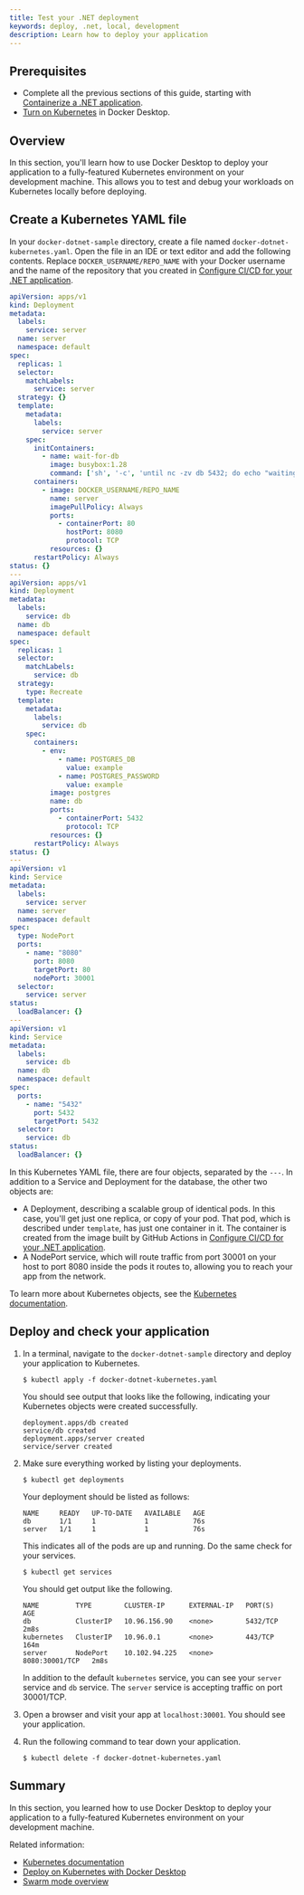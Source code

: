 ```yaml
---
title: Test your .NET deployment
keywords: deploy, .net, local, development
description: Learn how to deploy your application
---
```


## Prerequisites

- Complete all the previous sections of this guide, starting with [Containerize
  a .NET application](containerize.md).
- [Turn on Kubernetes](desktop/kubernetes/#install-and-turn-on-kubernetes) in Docker
  Desktop.

## Overview

In this section, you'll learn how to use Docker Desktop to deploy your
application to a fully-featured Kubernetes environment on your development
machine. This allows you to test and debug your workloads on Kubernetes locally
before deploying.

## Create a Kubernetes YAML file

In your `docker-dotnet-sample` directory, create a file named
`docker-dotnet-kubernetes.yaml`. Open the file in an IDE or text editor and add
the following contents. Replace `DOCKER_USERNAME/REPO_NAME` with your Docker
username and the name of the repository that you created in [Configure CI/CD for
your .NET application](configure-ci-cd.md).

```yaml
apiVersion: apps/v1
kind: Deployment
metadata:
  labels:
    service: server
  name: server
  namespace: default
spec:
  replicas: 1
  selector:
    matchLabels:
      service: server
  strategy: {}
  template:
    metadata:
      labels:
        service: server
    spec:
      initContainers:
        - name: wait-for-db
          image: busybox:1.28
          command: ['sh', '-c', 'until nc -zv db 5432; do echo "waiting for db"; sleep 2; done;']
      containers:
        - image: DOCKER_USERNAME/REPO_NAME
          name: server
          imagePullPolicy: Always
          ports:
            - containerPort: 80
              hostPort: 8080
              protocol: TCP
          resources: {}
      restartPolicy: Always
status: {}
---
apiVersion: apps/v1
kind: Deployment
metadata:
  labels:
    service: db
  name: db
  namespace: default
spec:
  replicas: 1
  selector:
    matchLabels:
      service: db
  strategy:
    type: Recreate
  template:
    metadata:
      labels:
        service: db
    spec:
      containers:
        - env:
            - name: POSTGRES_DB
              value: example
            - name: POSTGRES_PASSWORD
              value: example
          image: postgres
          name: db
          ports:
            - containerPort: 5432
              protocol: TCP
          resources: {}
      restartPolicy: Always
status: {}
---
apiVersion: v1
kind: Service
metadata:
  labels:
    service: server
  name: server
  namespace: default
spec:
  type: NodePort
  ports:
    - name: "8080"
      port: 8080
      targetPort: 80
      nodePort: 30001
  selector:
    service: server
status:
  loadBalancer: {}
---
apiVersion: v1
kind: Service
metadata:
  labels:
    service: db
  name: db
  namespace: default
spec:
  ports:
    - name: "5432"
      port: 5432
      targetPort: 5432
  selector:
    service: db
status:
  loadBalancer: {}
```

In this Kubernetes YAML file, there are four objects, separated by the `---`. In addition to a Service and Deployment for the database, the other two objects are:

 - A Deployment, describing a scalable group of identical pods. In this case,
   you'll get just one replica, or copy of your pod. That pod, which is
   described under `template`, has just one container in it. The container is
    created from the image built by GitHub Actions in [Configure CI/CD for your
    .NET application](configure-ci-cd.md).
 - A NodePort service, which will route traffic from port 30001 on your host to
   port 8080 inside the pods it routes to, allowing you to reach your app
   from the network.

To learn more about Kubernetes objects, see the [Kubernetes documentation](https://kubernetes.io/docs/home/).

## Deploy and check your application

1. In a terminal, navigate to the `docker-dotnet-sample` directory
   and deploy your application to Kubernetes.

   ```console
   $ kubectl apply -f docker-dotnet-kubernetes.yaml
   ```

   You should see output that looks like the following, indicating your Kubernetes objects were created successfully.

   ```shell
   deployment.apps/db created
   service/db created
   deployment.apps/server created
   service/server created
   ```

2. Make sure everything worked by listing your deployments.

   ```console
   $ kubectl get deployments
   ```

   Your deployment should be listed as follows:

   ```shell
   NAME     READY   UP-TO-DATE   AVAILABLE   AGE
   db       1/1     1            1           76s
   server   1/1     1            1           76s
   ```

   This indicates all of the pods are up and running. Do the same check for your services.

   ```console
   $ kubectl get services
   ```

   You should get output like the following.

   ```shell
   NAME         TYPE        CLUSTER-IP      EXTERNAL-IP   PORT(S)          AGE
   db           ClusterIP   10.96.156.90    <none>        5432/TCP         2m8s
   kubernetes   ClusterIP   10.96.0.1       <none>        443/TCP          164m
   server       NodePort    10.102.94.225   <none>        8080:30001/TCP   2m8s
   ```

   In addition to the default `kubernetes` service, you can see your `server` service and `db` service. The `server` service is accepting traffic on port 30001/TCP.

3. Open a browser and visit your app at `localhost:30001`. You should see your
   application.

4. Run the following command to tear down your application.

   ```console
   $ kubectl delete -f docker-dotnet-kubernetes.yaml
   ```

## Summary

In this section, you learned how to use Docker Desktop to deploy your application to a fully-featured Kubernetes environment on your development machine.

Related information:
   - [Kubernetes documentation](https://kubernetes.io/docs/home/)
   - [Deploy on Kubernetes with Docker Desktop](../../desktop/kubernetes.md)
   - [Swarm mode overview](../../engine/swarm/_index.md)
